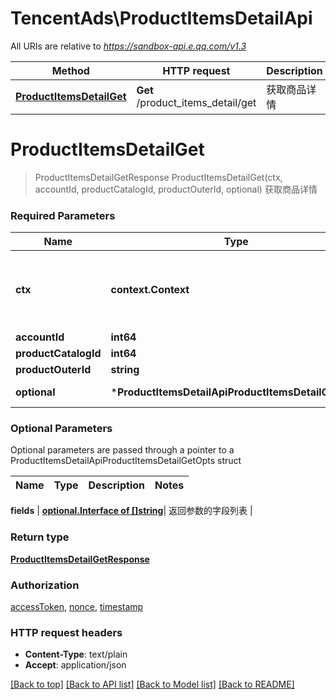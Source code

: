 # TencentAds\ProductItemsDetailApi

All URIs are relative to *https://sandbox-api.e.qq.com/v1.3*

Method | HTTP request | Description
------------- | ------------- | -------------
[**ProductItemsDetailGet**](ProductItemsDetailApi.md#ProductItemsDetailGet) | **Get** /product_items_detail/get | 获取商品详情


# **ProductItemsDetailGet**
> ProductItemsDetailGetResponse ProductItemsDetailGet(ctx, accountId, productCatalogId, productOuterId, optional)
获取商品详情

### Required Parameters

Name | Type | Description  | Notes
------------- | ------------- | ------------- | -------------
 **ctx** | **context.Context** | context for authentication, logging, cancellation, deadlines, tracing, etc.
  **accountId** | **int64**|  | 
  **productCatalogId** | **int64**|  | 
  **productOuterId** | **string**|  | 
 **optional** | ***ProductItemsDetailApiProductItemsDetailGetOpts** | optional parameters | nil if no parameters

### Optional Parameters
Optional parameters are passed through a pointer to a ProductItemsDetailApiProductItemsDetailGetOpts struct

Name | Type | Description  | Notes
------------- | ------------- | ------------- | -------------



 **fields** | [**optional.Interface of []string**](string.md)| 返回参数的字段列表 | 

### Return type

[**ProductItemsDetailGetResponse**](ProductItemsDetailGetResponse.md)

### Authorization

[accessToken](../README.md#accessToken), [nonce](../README.md#nonce), [timestamp](../README.md#timestamp)

### HTTP request headers

 - **Content-Type**: text/plain
 - **Accept**: application/json

[[Back to top]](#) [[Back to API list]](../README.md#documentation-for-api-endpoints) [[Back to Model list]](../README.md#documentation-for-models) [[Back to README]](../README.md)

